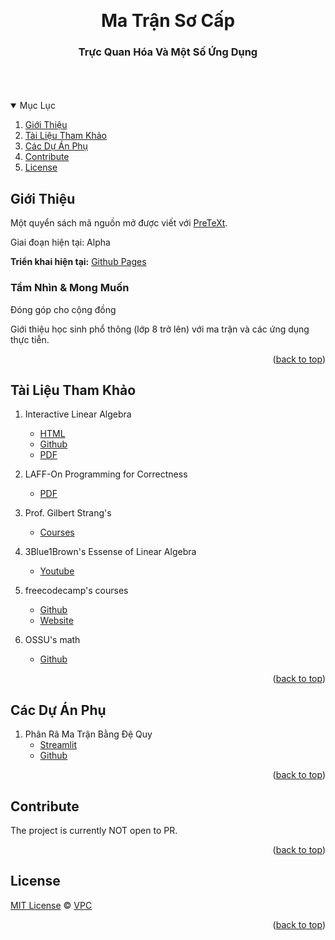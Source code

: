 <!-- Improved compatibility of back to top link: See: https://github.com/othneildrew/Best-README-Template/pull/73 -->
<a name="readme-top"></a>
<!--
*** Thanks for checking out the Best-README-Template. If you have a suggestion
*** that would make this better, please fork the repo and create a pull request
*** or simply open an issue with the tag "enhancement".
*** Don't forget to give the project a star!
*** Thanks again! Now go create something AMAZING! :D
-->



<!-- PROJECT SHIELDS -->
<!--
*** I'm using markdown "reference style" links for readability.
*** Reference links are enclosed in brackets [ ] instead of parentheses ( ).
*** See the bottom of this document for the declaration of the reference variables
*** for contributors-url, forks-url, etc. This is an optional, concise syntax you may use.
*** https://www.markdownguide.org/basic-syntax/#reference-style-links
-->



<!-- PROJECT LOGO -->
<br />
<div align="center">
<!--
  <a href="https://github.com/VinhPhmCng/gdscript-sections">
	<img src="https://raw.githubusercontent.com/VinhPhmCng/gdscript-sections/master/addons/gdscript_sections/logo.png" alt="Logo">
  </a>
-->

<h1 align="center">Ma Trận Sơ Cấp</h1>

<h3 align="center">Trực Quan Hóa Và Một Số Ứng Dụng</h3>
<br />
<br />
<br />
</div>



<!-- TABLE OF CONTENTS -->
<details open>
  <summary>Mục Lục</summary>
  <ol>
	<li><a href="#giới-thiệu">Giới Thiệu</a></li>
	<li><a href="#tài-liệu-tham-khảo">Tài Liệu Tham Khảo</a></li>
	<li><a href="#các-dự-án-phụ">Các Dự Án Phụ</a></li>
	<li><a href="#contribute">Contribute</a></li>
	<li><a href="#license">License</a></li>
  </ol>
</details>



<!-- GIỚI THIỆU -->
## Giới Thiệu 

Một quyển sách mã nguồn mở được viết với [PreTeXt](https://pretextbook.org/index.html).

Giai đoạn hiện tại: Alpha

**Triển khai hiện tại:** [Github Pages](https://vinhphmcng.github.io/ma-tran-so-cap/)

### Tầm Nhìn & Mong Muốn

Đóng góp cho cộng đồng

Giới thiệu học sinh phổ thông (lớp 8 trở lên) với ma trận và các ứng dụng thực tiễn.


<p align="right">(<a href="#readme-top">back to top</a>)</p>


<!-- TÀI LIỆU THAM KHẢO -->
## Tài Liệu Tham Khảo

1. Interactive Linear Algebra
   - [HTML](https://textbooks.math.gatech.edu/ila/)
   - [Github](https://github.com/QBobWatson/ila)
   - [PDF](reference-materials/ila.pdf)

1. LAFF-On Programming for Correctness
   - [PDF](reference-materials/LAFF.pdf)

1. Prof. Gilbert Strang's
   - [Courses](https://ocw.mit.edu/courses/res-18-010-a-2020-vision-of-linear-algebra-spring-2020/)

1. 3Blue1Brown's Essense of Linear Algebra
   - [Youtube](https://www.youtube.com/playlist?list=PLZHQObOWTQDPD3MizzM2xVFitgF8hE_ab)

1. freecodecamp's courses
   - [Github](https://github.com/freeCodeCamp/freeCodeCamp)
   - [Website](https://www.freecodecamp.org/)

1. OSSU's math
   - [Github](https://github.com/ossu/math?tab=readme-ov-file)


<p align="right">(<a href="#readme-top">back to top</a>)</p>


<!-- Các Dự Án Phụ -->
## Các Dự Án Phụ

1. Phân Rã Ma Trận Bằng Đệ Quy
   - [Streamlit]([https://textbooks.math.gatech.edu/ila/](https://procedural-matrix-decomposition-fuyaf698zxk4emw4uufsfm.streamlit.app/))
   - [Github](https://github.com/VinhPhmCng/procedural-matrix-decomposition/tree/vn-vi)


<p align="right">(<a href="#readme-top">back to top</a>)</p>


<!-- CONTRIBUTE -->
## Contribute

The project is currently NOT open to PR.


<p align="right">(<a href="#readme-top">back to top</a>)</p>


<!-- LICENSE -->
## License
[MIT License](LICENSE) © [VPC](https://github.com/VinhPhmCng)


<p align="right">(<a href="#readme-top">back to top</a>)</p>
